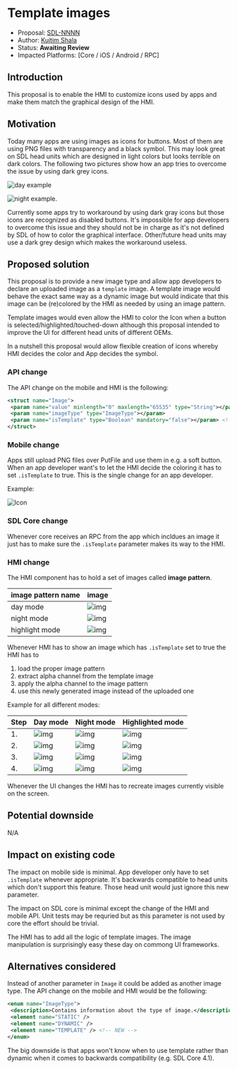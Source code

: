# Template images 

* Proposal: [SDL-NNNN](NNNN-imagetype-template.md)
* Author: [Kujtim Shala](https://github.com/kshala-ford)
* Status: **Awaiting Review**
* Impacted Platforms: [Core / iOS / Android / RPC]

## Introduction

This proposal is to enable the HMI to customize icons used by apps and make them match the graphical design of the HMI.

## Motivation

Today many apps are using images as icons for buttons. Most of them are using PNG files with transparency and a black symbol. This may look great on SDL head units which are designed in light colors but looks terrible on dark colors. The following two pictures show how an app tries to overcome the issue by using dark grey icons.

![day example](assets/F020/imagetype-example-day.png)

![night example](assets/F020/imagetype-example-night.png).

Currently some apps try to workaround by using dark gray icons but those icons are recognized as disabled buttons. It's impossible for app developers to overcome this issue and they should not be in charge as it's not defined by SDL of how to color the graphical interface. Other/future head units may use a dark grey design which makes the workaround useless.

## Proposed solution

This proposal is to provide a new image type and allow app developers to declare an uploaded image as a `template` image. A template image would behave the exact same way as a dynamic image but would indicate that this image can be (re)colored by the HMI as needed by using an image pattern.

Template images would even allow the HMI to color the Icon when a button is selected/highlighted/touched-down although this proposal intended to improve the UI for different head units of different OEMs.

In a nutshell this proposal would allow flexible creation of icons whereby HMI decides the color and App decides the symbol.

### API change
The API change on the mobile and HMI is the following:

```xml
<struct name="Image">
 <param name="value" minlength="0" maxlength="65535" type="String"></param>
 <param name="imageType" type="ImageType"></param>
 <param name="isTemplate" type="Boolean" mandatory="false"></param> <!-- NEW PARAMETER -->
</struct>
```

### Mobile change
Apps still upload PNG files over PutFile and use them in e.g. a soft button. When an app developer want's to let the HMI decide the coloring it has to set `.isTemplate` to true. This is the single change for an app developer.

Example:

![Icon](assets/F020/imagetype-icon.png)

### SDL Core change
Whenever core receives an RPC from the app which incldues an image it just has to make sure the `.isTemplate` parameter makes its way to the HMI.

### HMI change
The HMI component has to hold a set of images called **image pattern**.

| image pattern name | image                       |
|--------------------|-----------------------------|
| day mode           | ![img][pattern-day]         |
| night mode         | ![img][pattern-night]       |
| highlight mode     | ![img][pattern-highlighted] |

Whenever HMI has to show an image which has `.isTemplate` set to true the HMI has to

1. load the proper image pattern
2. extract alpha channel from the template image
3. apply the alpha channel to the image pattern
4. use this newly generated image instead of the uploaded one

Example for all different modes:

| Step | Day mode            | Night mode            | Highlighted mode            |
|------|---------------------|-----------------------|-----------------------------|
| 1.   | ![img][pattern-day] | ![img][pattern-night] | ![img][pattern-highlighted] |
| 2.   | ![img][template]    | ![img][template]      | ![img][template]            |
| 3.   | ![img][icon-day]    | ![img][icon-night]    | ![img][icon-highlighted]    |
| 4.   | ![img][button-day]  | ![img][button-night]  | ![img][button-highlighted]  |

Whenever the UI changes the HMI has to recreate images currently visible on the screen.

## Potential downside

N/A

## Impact on existing code

The impact on mobile side is minimal. App developer only have to set `.isTemplate` whenever appropriate. It's backwards compatible to head units which don't support this feature. Those head unit would just ignore this new parameter.

The impact on SDL core is minimal except the change of the HMI and mobile API. Unit tests may be requried but as this parameter is not used by core the effort should be trivial.

The HMI has to add all the logic of template images. The image manipulation is surprisingly easy these day on commong UI frameworks.

## Alternatives considered

Instead of another parameter in `Image` it could be added as another image type. The API change on the mobile and HMI would be the following:

```xml
<enum name="ImageType">
 <description>Contains information about the type of image.</description>
 <element name="STATIC" />
 <element name="DYNAMIC" />
 <element name="TEMPLATE" /> <!-- NEW -->
</enum>
```

The big downside is that apps won't know when to use template rather than dynamic when it comes to backwards compatibility (e.g. SDL Core 4.1).

[template]: assets/F020/imagetype-icon.png
[icon-day]: assets/F020/imagetype-icon-day.png
[icon-night]: assets/F020/imagetype-icon-night.png
[icon-highlighted]: assets/F020/imagetype-icon-highlighted.png
[pattern-day]: assets/F020/imagetype-pattern-day.png
[pattern-night]: assets/F020/imagetype-pattern-night.png
[pattern-highlighted]: assets/F020/imagetype-pattern-highlighted.png
[button-day]: assets/F020/button-day.png
[button-night]: assets/F020/button-night.png
[button-highlighted]: assets/F020/button-highlighted.png
